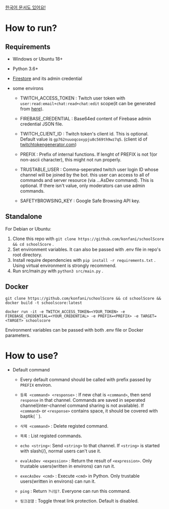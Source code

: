 [한국어 문서도 있어요!](https://github.com/konfani/schoolScore/blob/master/README_ko.md)


How to run?
===
Requirements
---
- Windows or Ubuntu 18+
- Python 3.6+
- [Firestore](https://firebase.google.com/products/firestore) and its admin credential

- some environs
    - TWITCH_ACCESS_TOKEN : Twitch user token with `user:read:email+chat:read+chat:edit` scope(it can be generated from [here](https://twitchtokengenerator.com/quick/o4qKOhbSmI)).

    - FIREBASE_CREDENTIAL : Base64ed content of Firebase admin credential JSON file.
    - TWITCH_CLIENT_ID : Twitch token's client id. This is optional. Default value is `gp762nuuoqcoxypju8c569th9wz7q5`. (client id of [twitchtokengenerator.com]())
    - PREFIX : Prefix of internal functions. If lenght of PREFIX is not 1(or non-ascii character), this might not run properly.
    - TRUSTABLE_USER : Comma-seperated twitch user login ID whose channel will be joined by the bot. this user can access to all of commands and server resource (via ...AsDev command). This is optional. If there isn't value, only moderators can use admin commands.
    - SAFETYBROWSING_KEY : Google Safe Browsing API key.

Standalone
---
For Debian or Ubuntu:
1. Clone this repo with `git clone https://github.com/konfani/schoolScore && cd schoolScore` .
2. Set environment variables. It can also be passed with .env file in repo's root directory.
3. Install require dependencies with `pip install -r requirements.txt` . Using virtual environment is strongly recommend.
4. Run src/main.py with `python3 src/main.py` .

Docker
---
```
git clone https://github.com/konfani/schoolScore && cd schoolScore && docker build -t schoolscore:latest

docker run -it -e TWITCH_ACCESS_TOKEN=<YOUR_TOKEN> -e FIREBASE_CREDENTIAL=<YOUR_CREDENTIAL> -e PREFIX=<PREFIX> -e TARGET=<TARGET> schoolscore
```
Environment variables can be passed with both .env file or Docker parameters.

How to use?
===
- Default command
    - Every default command should be called with prefix passed by `PREFIX` environ.

    - `등록 <command> <response>` : If new chat is `<command>`, then send `response` in that channel. Commands are saved in seperated channel(inter-channel command sharing is not available). If `<command>` or `<response>` contains space, it should be covered with baptik( \` ).
    - `삭제 <command>` : Delete registed command.
    - `목록` : List registed commands.
    - `echo <string>`: Send `<string>` to that channel. If `<string>` is started with slash(/), normal users can't use it.
    - `evalAsDev <expession>` : Return the result of `<expression>`. Only trustable users(written in environs) can run it.
    - `execAsDev <cmd>` : Execute `<cmd>` in Python. Only trustable users(written in environs) can run it.
    - `ping` : Return `?나임?`. Everyone can run this command.
    - `링크검열` : Toggle threat link protection. Default is disabled.